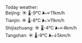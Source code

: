 Today weather:  
Beijing: ☀️   🌡️-9°C 🌬️↙11km/h  
Tianjin: ☀️   🌡️-8°C 🌬️↘11km/h  
Shijiazhuang: ☀️   🌡️-4°C 🌬️↙4km/h  
Tangshan: ☀️   🌡️-9°C 🌬️↓5km/h  
